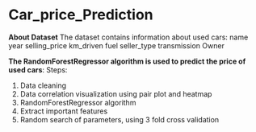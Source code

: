# Car_price_Prediction


**About Dataset**
The dataset contains information about used cars:
name
year
selling_price
km_driven
fuel
seller_type
transmission
Owner


**The  RandomForestRegressor algorithm is used to predict the price of used cars**:
Steps:
1. Data cleaning
2. Data correlation visualization using pair plot and heatmap
3. RandomForestRegressor algorithm
4. Extract important features
5. Random search of parameters, using 3 fold cross validation
